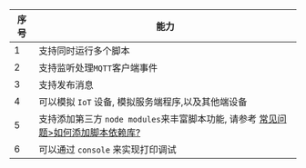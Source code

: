 | 序号 | 能力                                                                                                                             |
| ---- | -------------------------------------------------------------------------------------------------------------------------------- |
| 1    | 支持同时运行多个脚本                                                                                                             |
| 2    | 支持监听处理`MQTT`客户端事件                                                                                                     |
| 3    | 支持发布消息                                                                                                                     |
| 4    | 可以模拟 `IoT` 设备, 模拟服务端程序,以及其他端设备                                                                               |
| 5    | 支持添加第三方 `node modules`来丰富脚本功能, 请参考 [常见问题>如何添加脚本依赖库?](zh-cn/question/how-to-add-support-modules.md) |
| 6    | 可以通过 `console` 来实现打印调试                                                                                                |
